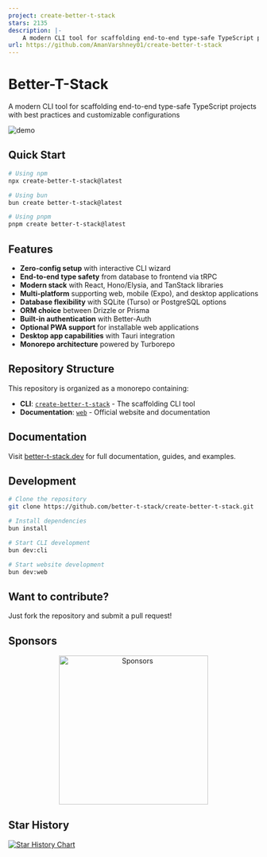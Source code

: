 ```yaml
---
project: create-better-t-stack
stars: 2135
description: |-
    A modern CLI tool for scaffolding end-to-end type-safe TypeScript projects with best practices and customizable configurations
url: https://github.com/AmanVarshney01/create-better-t-stack
---
```


# Better-T-Stack

A modern CLI tool for scaffolding end-to-end type-safe TypeScript projects with best practices and customizable configurations

![demo](https://cdn.jsdelivr.net/gh/amanvarshney01/create-better-t-stack/demo.gif)

## Quick Start

```bash
# Using npm
npx create-better-t-stack@latest

# Using bun
bun create better-t-stack@latest

# Using pnpm
pnpm create better-t-stack@latest
```

## Features

- **Zero-config setup** with interactive CLI wizard
- **End-to-end type safety** from database to frontend via tRPC
- **Modern stack** with React, Hono/Elysia, and TanStack libraries
- **Multi-platform** supporting web, mobile (Expo), and desktop applications
- **Database flexibility** with SQLite (Turso) or PostgreSQL options
- **ORM choice** between Drizzle or Prisma
- **Built-in authentication** with Better-Auth
- **Optional PWA support** for installable web applications
- **Desktop app capabilities** with Tauri integration
- **Monorepo architecture** powered by Turborepo

## Repository Structure

This repository is organized as a monorepo containing:

- **CLI**: [`create-better-t-stack`](apps/cli) - The scaffolding CLI tool
- **Documentation**: [`web`](apps/web) - Official website and documentation

## Documentation

Visit [better-t-stack.dev](https://better-t-stack.dev) for full documentation, guides, and examples.

## Development

```bash
# Clone the repository
git clone https://github.com/better-t-stack/create-better-t-stack.git

# Install dependencies
bun install

# Start CLI development
bun dev:cli

# Start website development
bun dev:web
```

## Want to contribute?

Just fork the repository and submit a pull request!

## Sponsors

<p align="center">
<img src="https://sponsors.amanv.dev/sponsors.png" alt="Sponsors" width="300">
</p>

## Star History

<a href="https://www.star-history.com/#AmanVarshney01/create-better-t-stack&Date">
 <picture>
   <source media="(prefers-color-scheme: dark)" srcset="https://api.star-history.com/svg?repos=AmanVarshney01/create-better-t-stack&type=Date&theme=dark" />
   <source media="(prefers-color-scheme: light)" srcset="https://api.star-history.com/svg?repos=AmanVarshney01/create-better-t-stack&type=Date" />
   <img alt="Star History Chart" src="https://api.star-history.com/svg?repos=AmanVarshney01/create-better-t-stack&type=Date" />
 </picture>
</a>

